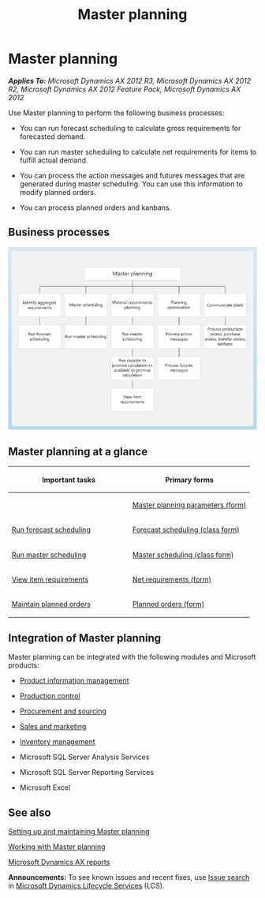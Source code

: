 ﻿---
title: Master planning
TOCTitle: Master planning
ms:assetid: 4e2e1079-3a31-49f7-b5ae-240b256b0f32
ms:mtpsurl: https://technet.microsoft.com/en-us/library/Hh208761(v=AX.60)
ms:contentKeyID: 36057043
ms.date: 04/18/2014
mtps_version: v=AX.60
f1_keywords:
- planned orders
- master planning
- master scheduling
- material requirements planning
- action messages
- calculate requirements
- forecast scheduling
- futures messages
- MRP
- process planned orders
---

# Master planning 


_**Applies To:** Microsoft Dynamics AX 2012 R3, Microsoft Dynamics AX 2012 R2, Microsoft Dynamics AX 2012 Feature Pack, Microsoft Dynamics AX 2012_

Use Master planning to perform the following business processes:

  - You can run forecast scheduling to calculate gross requirements for forecasted demand.

  - You can run master scheduling to calculate net requirements for items to fulfill actual demand.

  - You can process the action messages and futures messages that are generated during master scheduling. You can use this information to modify planned orders.

  - You can process planned orders and kanbans.

## Business processes

 ![Master planning business process diagram](images/Hh208761.MasterPlanningBusinessProcess(AX.60).gif "Master planning business process diagram")

## Master planning at a glance

<table>
<colgroup>
<col style="width: 50%" />
<col style="width: 50%" />
</colgroup>
<thead>
<tr class="header">
<th><p>Important tasks</p></th>
<th><p>Primary forms</p></th>
</tr>
</thead>
<tbody>
<tr class="odd">
<td><p></p></td>
<td><p><a href="https://technet.microsoft.com/en-us/library/aa591522(v=ax.60)">Master planning parameters (form)</a></p></td>
</tr>
<tr class="even">
<td><p><a href="run-forecast-scheduling.md">Run forecast scheduling</a></p></td>
<td><p><a href="https://technet.microsoft.com/en-us/library/aa619452(v=ax.60)">Forecast scheduling (class form)</a></p></td>
</tr>
<tr class="odd">
<td><p><a href="run-master-scheduling.md">Run master scheduling</a></p></td>
<td><p><a href="https://technet.microsoft.com/en-us/library/aa616758(v=ax.60)">Master scheduling (class form)</a></p></td>
</tr>
<tr class="even">
<td><p><a href="view-item-requirements.md">View item requirements</a></p></td>
<td><p><a href="https://technet.microsoft.com/en-us/library/aa577013(v=ax.60)">Net requirements (form)</a></p></td>
</tr>
<tr class="odd">
<td><p><a href="maintain-planned-orders.md">Maintain planned orders</a></p></td>
<td><p><a href="https://technet.microsoft.com/en-us/library/aa620351(v=ax.60)">Planned orders (form)</a></p></td>
</tr>
</tbody>
</table>


## Integration of Master planning

Master planning can be integrated with the following modules and Microsoft products:

  - [Product information management](product-information-management.md)

  - [Production control](production-control.md)

  - [Procurement and sourcing](procurement-and-sourcing.md)

  - [Sales and marketing](sales-and-marketing.md)

  - [Inventory management](inventory-management.md)

  - Microsoft SQL Server Analysis Services

  - Microsoft SQL Server Reporting Services

  - Microsoft Excel

## See also

[Setting up and maintaining Master planning](setting-up-and-maintaining-master-planning.md)

[Working with Master planning](working-with-master-planning.md)

[Microsoft Dynamics AX reports](microsoft-dynamics-ax-reports.md)

  
**Announcements:** To see known issues and recent fixes, use [Issue search](http://go.microsoft.com/fwlink/?linkid=389258) in [Microsoft Dynamics Lifecycle Services](http://go.microsoft.com/fwlink/?linkid=306505) (LCS).

